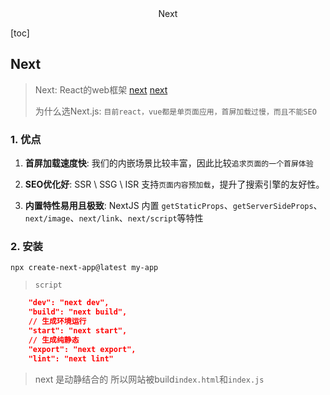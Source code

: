 <center>Next</center>





[toc]





## Next

> Next: React的web框架 [next](https://github.com/vercel/next.js) [next](https://nextjs.org/)
>
> 为什么选Next.js: `目前react，vue都是单页面应用，首屏加载过慢，而且不能SEO`





### 1. 优点

1. **首屏加载速度快**: 我们的内嵌场景比较丰富，因此比较`追求页面的一个首屏体验`

2. **SEO优化好**: SSR \ SSG \ ISR 支持`页面内容预加载`，提升了搜索引擎的友好性。
3. **内置特性易用且极致**: NextJS 内置 `getStaticProps`、`getServerSideProps`、`next/image`、`next/link`、`next/script`等特性





### 2. 安装

```shell
npx create-next-app@latest my-app
```

> `script`

```json
    "dev": "next dev",
    "build": "next build",
	// 生成环境运行
    "start": "next start",
	// 生成纯静态
    "export": "next export",
    "lint": "next lint"
```

> next 是动静结合的 所以网站被build`index.html`和`index.js`

























